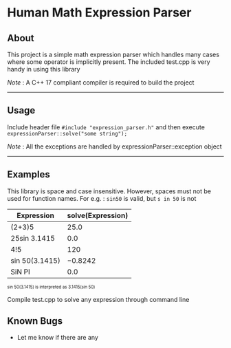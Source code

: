 # Human Math Expression Parser

## About
This project is a simple math expression parser which handles many cases where some operator is implicitly present. The included test.cpp is very handy in using this library

*Note* : A C++ 17 compliant compiler is required to build the project

---
## Usage
Include header file
`#include "expression_parser.h"`
and then execute
`expressionParser::solve("some string");`

*Note* : All the exceptions are handled by expressionParser::exception object

---
## Examples

This library is space and case insensitive. However, spaces must not be used for function names.
For e.g. : `sin50` is valid, but `s in 50` is not

| Expression | solve(Expression) |
| ---------- | ----------------- |
| (2+3)5 | 25.0 |
| 25sin 3.1415 | 0.0 |
| 4!5 | 120 |
| sin 50(3.1415) | −0.8242 |
| SiN PI | 0.0 |

<sup><sub>sin 50(3.1415) is interpreted as 3.1415(sin 50)</sub></sup>


Compile test.cpp to solve any expression through command line

## Known Bugs
* Let me know if there are any
